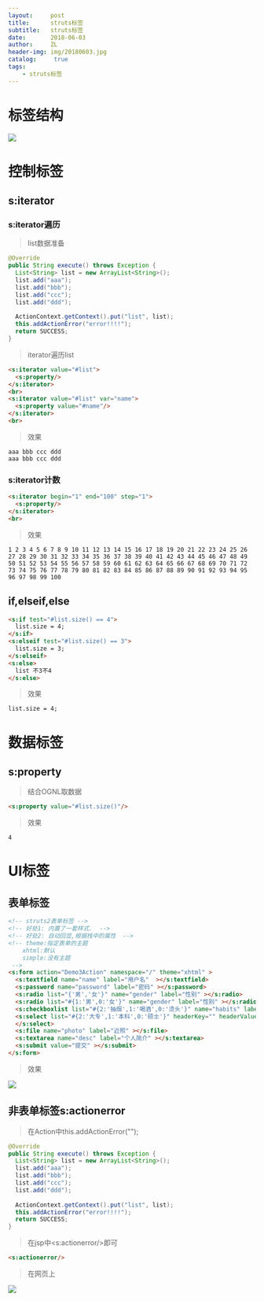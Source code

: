 ```yaml
---
layout:     post
title:      struts标签
subtitle:   struts标签
date:       2018-06-03
author:     ZL
header-img: img/20180603.jpg
catalog: 	 true
tags: 
    - struts标签
---
```


# 标签结构  

![](http://ovoxjpcrm.bkt.clouddn.com/626b364ae6e40ee84dcbc40758326021.png) 

# 控制标签  
## s:iterator

### s:iterator遍历

> list数据准备

```java
@Override
public String execute() throws Exception {
  List<String> list = new ArrayList<String>();
  list.add("aaa");
  list.add("bbb");
  list.add("ccc");
  list.add("ddd");
  
  ActionContext.getContext().put("list", list);
  this.addActionError("error!!!!");
  return SUCCESS;
}
```
> iterator遍历list

```html
<s:iterator value="#list">
  <s:property/>
</s:iterator>
<br>
<s:iterator value="#list" var="name">
  <s:property value="#name"/>
</s:iterator>
<br>
```

>效果

```
aaa bbb ccc ddd 
aaa bbb ccc ddd 
```

### s:iterator计数 
```html
<s:iterator begin="1" end="100" step="1">
  <s:property/>
</s:iterator>
<br>
```
>效果
```
1 2 3 4 5 6 7 8 9 10 11 12 13 14 15 16 17 18 19 20 21 22 23 24 25 26 27 28 29 30 31 32 33 34 35 36 37 38 39 40 41 42 43 44 45 46 47 48 49 50 51 52 53 54 55 56 57 58 59 60 61 62 63 64 65 66 67 68 69 70 71 72 73 74 75 76 77 78 79 80 81 82 83 84 85 86 87 88 89 90 91 92 93 94 95 96 97 98 99 100 
```

## if,elseif,else

```html
<s:if test="#list.size() == 4">
  list.size = 4;
</s:if>
<s:elseif test="#list.size() == 3">
  list.size = 3;
</s:elseif>
<s:else>
  list 不3不4
</s:else>
```
>效果

```
list.size = 4; 
```

# 数据标签  

## s:property  
> 结合OGNL取数据  

```html
<s:property value="#list.size()"/>
```
>效果

```
4 
```

# UI标签   
## 表单标签  

```html
<!-- struts2表单标签 -->
<!-- 好处1: 内置了一套样式.  -->
<!-- 好处2: 自动回显,根据栈中的属性  -->
<!-- theme:指定表单的主题
    xhtml:默认
    simple:没有主题
 -->
<s:form action="Demo3Action" namespace="/" theme="xhtml" >
  <s:textfield name="name" label="用户名"  ></s:textfield>
  <s:password name="password" label="密码" ></s:password>
  <s:radio list="{'男','女'}" name="gender" label="性别" ></s:radio>
  <s:radio list="#{1:'男',0:'女'}" name="gender" label="性别" ></s:radio>
  <s:checkboxlist list="#{2:'抽烟',1:'喝酒',0:'烫头'}" name="habits" label="爱好" ></s:checkboxlist>
  <s:select list="#{2:'大专',1:'本科',0:'硕士'}" headerKey="" headerValue="---请选择---" name="edu" label="学历" >
  </s:select>
  <s:file name="photo" label="近照" ></s:file>
  <s:textarea name="desc" label="个人简介" ></s:textarea>
  <s:submit value="提交" ></s:submit>
</s:form>
```

>效果  

![](http://ovoxjpcrm.bkt.clouddn.com/fc64dc6b3e36766af49633937c8b76fa.png)

## 非表单标签s:actionerror  

>在Action中this.addActionError("");

```java
@Override
public String execute() throws Exception {
  List<String> list = new ArrayList<String>();
  list.add("aaa");
  list.add("bbb");
  list.add("ccc");
  list.add("ddd");
  
  ActionContext.getContext().put("list", list);
  this.addActionError("error!!!!");
  return SUCCESS;
}
```

>在jsp中<s:actionerror/>即可

```html
<s:actionerror/>
```

>在网页上  

![](http://ovoxjpcrm.bkt.clouddn.com/aa7ee480d7d06a43d31f999d0301a94b.png)
